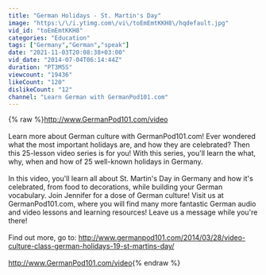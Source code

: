 ```yaml
---
title: "German Holidays - St. Martin's Day"
image: "https:\/\/i.ytimg.com\/vi\/toEmEmtKKH8\/hqdefault.jpg"
vid_id: "toEmEmtKKH8"
categories: "Education"
tags: ["Germany","German","speak"]
date: "2021-11-03T20:08:38+03:00"
vid_date: "2014-07-04T06:14:44Z"
duration: "PT3M5S"
viewcount: "19436"
likeCount: "120"
dislikeCount: "12"
channel: "Learn German with GermanPod101.com"
---
```

{% raw %}<a rel="nofollow" target="blank" href="http://www.GermanPod101.com/video">http://www.GermanPod101.com/video</a><br /><br />Learn more about German culture with GermanPod101.com! Ever wondered what the most important holidays are, and how they are celebrated? Then this 25-lesson video series is for you! With this series, you'll learn the what, why, when and how of 25 well-known holidays in Germany.<br /><br />In this video, you'll learn all about St. Martin's Day in Germany and how it's celebrated, from food to decorations, while building your German vocabulary. Join Jennifer for a dose of German culture! Visit us at GermanPod101.com, where you will find many more fantastic German audio and video lessons and learning resources! Leave us a message while you're there!<br /><br />Find out more, go to: <a rel="nofollow" target="blank" href="http://www.germanpod101.com/2014/03/28/video-culture-class-german-holidays-19-st-martins-day/">http://www.germanpod101.com/2014/03/28/video-culture-class-german-holidays-19-st-martins-day/</a><br /><br /><a rel="nofollow" target="blank" href="http://www.GermanPod101.com/video">http://www.GermanPod101.com/video</a>{% endraw %}
